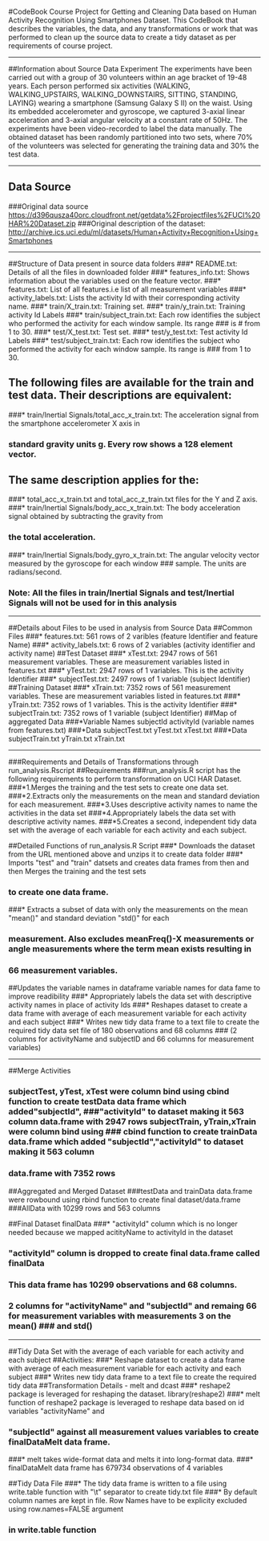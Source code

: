 #CodeBook
Course Project for Getting and Cleaning Data based on Human Activity Recognition Using Smartphones Dataset.
This CodeBook that describes the variables, the data, and any transformations or work that was performed to clean up
the source data to create a tidy dataset as per requirements of course project.
________________________________________
##Information about Source Data Experiment
The experiments have been carried out with a group of 30 volunteers within an age bracket of 19-48 years.
Each person performed six activities (WALKING, WALKING_UPSTAIRS, WALKING_DOWNSTAIRS, SITTING, STANDING, LAYING) wearing
a smartphone (Samsung Galaxy S II) on the waist. Using its embedded accelerometer and gyroscope, we captured 3-axial
linear acceleration and 3-axial angular velocity at a constant rate of 50Hz.
The experiments have been video-recorded to label the data manually. The obtained dataset has been randomly partitioned
into two sets, where 70% of the volunteers was selected for generating the training data and 30% the test data.
________________________________________
## Data Source
###Original data source https://d396qusza40orc.cloudfront.net/getdata%2Fprojectfiles%2FUCI%20HAR%20Dataset.zip
###Original description of the dataset: http://archive.ics.uci.edu/ml/datasets/Human+Activity+Recognition+Using+Smartphones
________________________________________
##Structure of Data present in source data folders
###*	README.txt: Details of all the files in downloaded folder
###*	features_info.txt: Shows information about the variables used on the feature vector.
###*	features.txt: List of all features.i.e list of all measurement variables
###*	activity_labels.txt: Lists the activity Id with their corresponding activity name.
###*	train/X_train.txt: Training set.
###*	train/y_train.txt: Training activity Id Labels
###*	train/subject_train.txt: Each row identifies the subject who performed the activity for each window sample. Its range ###   is   # from 1 to 30.
###*	test/X_test.txt: Test set.
###*	test/y_test.txt: Test activity Id Labels
###*	test/subject_train.txt: Each row identifies the subject who performed the activity for each window sample. Its range is   ### from 1 to 30.
## The following files are available for the train and test data. Their descriptions are equivalent:
###*	train/Inertial Signals/total_acc_x_train.txt: The acceleration signal from the smartphone accelerometer X axis in
###   standard  gravity units g. Every row shows a 128 element vector. 
## The same description applies for the:
###*  total_acc_x_train.txt and total_acc_z_train.txt files for the Y and Z axis.
###*	train/Inertial Signals/body_acc_x_train.txt: The body acceleration signal obtained by subtracting the gravity from
###   the total acceleration.
###*	train/Inertial Signals/body_gyro_x_train.txt: The angular velocity vector measured by the gyroscope for each window    ###  sample. The units are radians/second.
### Note: All the files in train/Inertial Signals and test/Inertial Signals will not be used for in this analysis
________________________________________
##Details about Files to be used in analysis from Source Data
##Common Files
###*	features.txt: 561 rows of 2 varibles (feature Identifier and feature Name)
###*	activity_labels.txt: 6 rows of 2 variables (activity identifier and activity name)
##Test Dataset
###*	xTest.txt: 2947 rows of 561 measurement variables. These are measurement variables listed in features.txt
###*	yTest.txt: 2947 rows of 1 variables. This is the activity Identifier
###*	subjectTest.txt: 2497 rows of 1 variable (subject Identifier)
##Training Dataset
###*	xTrain.txt: 7352 rows of 561 measurement variables. These are measurement variables listed in features.txt
###*	yTrain.txt: 7352 rows of 1 variables. This is the activity Identifier
###*	subjectTrain.txt: 7352 rows of 1 variable (subject Identifier)
##Map of aggregated Data
###*Variable Names	subjectId	activityId	(variable names from features.txt)
###*Data subjectTest.txt	yTest.txt	xTest.txt
###*Data subjectTrain.txt	yTrain.txt	xTrain.txt
________________________________________
###Requirements and Details of Transformations through run_analysis.Rscript
##Requirements
###run_analysis.R script has the following requirements to perform transformation on UCI HAR Dataset.
###*1.Merges the training and the test sets to create one data set.
###*2.Extracts only the measurements on the mean and standard deviation for each measurement.
###*3.Uses descriptive activity names to name the activities in the data set
###*4.Appropriately labels the data set with descriptive activity names.
###*5.Creates a second, independent tidy data set with the average of each variable for each activity and each subject.

##Detailed Functions of run_analysis.R Script
###*	Downloads the dataset from the URL mentioned above and unzips it to create data folder
###*	Imports "test" and "train" datsets and creates data frames from then and then Merges the training and the test sets
###   to create one data frame.
###*  Extracts a subset of data with only the measurements on the mean "mean()" and standard deviation "std()" for each
###   measurement. Also excludes meanFreq()-X measurements or angle measurements where the term mean exists resulting in
### 66 measurement variables.
##Updates the variable names in dataframe variable names for data fame to improve readibility
###*	Appropriately labels the data set with descriptive activity names in place of activity Ids
###*	Reshapes dataset to create a data frame with average of each measurement variable for each activity and each subject
###*	Writes new tidy data frame to a text file to create the required tidy data set file of 180 observations and 68 columns ###   (2 columns for activityName and subjectID and 66 columns for measurement variables)
________________________________________
##Merge Activities
### subjectTest, yTest, xTest were column bind using cbind function to create testData data frame which added"subjectId", ###"activityId" to dataset making it 563 column data.frame with 2947 rows subjectTrain, yTrain,xTrain were column bind using ### cbind function to create trainData data.frame which added "subjectId","activityId" to dataset making it 563 column 
### data.frame with 7352 rows
##Aggregated and Merged Dataset
###testData and trainData data.frame were rowbound using rbind function to create final dataset/data.frame 
###AllData with 10299 rows and 563 columns
 
##Final Dataset finalData
###* "activityId" column which is no longer needed because we mapped acitityName to activityId in the dataset
###  "activityId" column is dropped to create final data.frame called finalData
###	This data frame has 10299 observations and 68 columns.
###	2 columns for "activityName" and "subjectId" and remaing 66 for measurement variables with measurements 3  on the mean() ### and std()
________________________________________
##Tidy Data Set with the average of each variable for each activity and each subject
##Activities:
###*	Reshape dataset to create a data frame with average of each measurement variable for each activity and each subject
###*	Writes new tidy data frame to a text file to create the required tidy data
##Transformation Details - melt and dcast
###*	reshape2 package is leveraged for reshaping the dataset. library(reshape2)
###*	melt function of reshape2 package is leveraged to reshape data based on id variables "activityName" and
###  "subjectId" against all measurement values variables to create finalDataMelt data frame.
###*	melt takes wide-format data and melts it into long-format data.
###*	finalDataMelt data frame has 679734 observations of 4 variables

##Tidy Data File
###*	The tidy data frame is written to a file using write.table function with "\t" separator to create tidy.txt file
###*	By default column names are kept in file. Row Names have to be explicity excluded using row.names=FALSE argument
### in write.table function

